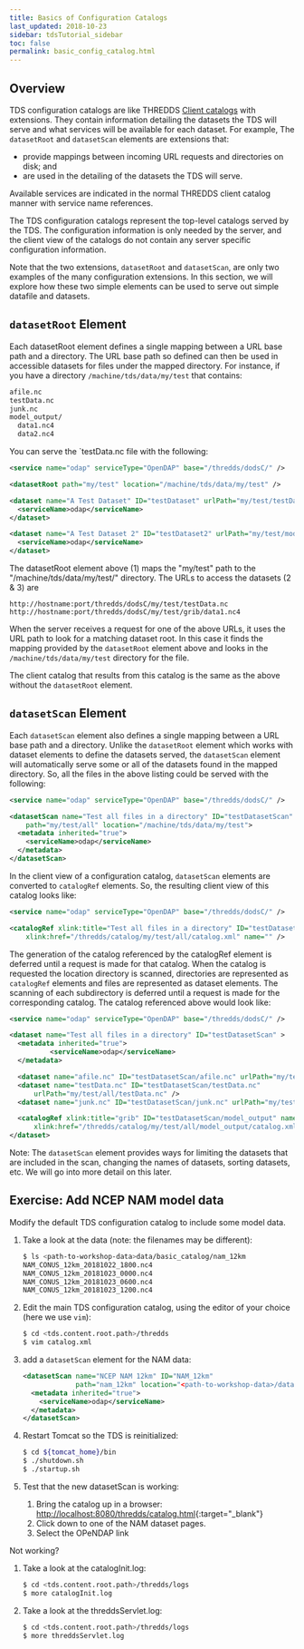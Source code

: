 ```yaml
---
title: Basics of Configuration Catalogs
last_updated: 2018-10-23
sidebar: tdsTutorial_sidebar
toc: false
permalink: basic_config_catalog.html
---
```


## Overview

TDS configuration catalogs are like THREDDS [Client catalogs](basic_client_catalog.html) with extensions.
They contain information detailing the datasets the TDS will serve and what services will be available for each dataset.
For example,  The `datasetRoot` and `datasetScan` elements are extensions that:
 * provide mappings between incoming URL requests and directories on disk; and
 * are used in the detailing of the datasets the TDS will serve.

Available services are indicated in the normal THREDDS client catalog manner with service name references.

The TDS configuration catalogs represent the top-level catalogs served by the TDS.
The configuration information is only needed by the server,  and the client view of the catalogs do not contain any server specific configuration information.

Note that the two extensions, `datasetRoot` and `datasetScan`, are only two examples of the many configuration extensions.
In this section, we will explore how these two simple elements can be used to serve out simple datafile and datasets.

## `datasetRoot` Element

Each datasetRoot element defines a single mapping between a URL base path and a directory.
The URL base path so defined can then be used in accessible datasets for files under the mapped directory.
For instance, if you have a directory `/machine/tds/data/my/test` that contains:

~~~bash
afile.nc
testData.nc
junk.nc
model_output/
  data1.nc4
  data2.nc4
~~~

You can serve the `testData.nc file with the following:

~~~xml
<service name="odap" serviceType="OpenDAP" base="/thredds/dodsC/" />

<datasetRoot path="my/test" location="/machine/tds/data/my/test" />             <!-- 1 -->

<dataset name="A Test Dataset" ID="testDataset" urlPath="my/test/testData.nc" > <!-- 2 -->
  <serviceName>odap</serviceName>
</dataset>

<dataset name="A Test Dataset 2" ID="testDataset2" urlPath="my/test/model_output/data1.nc4" > <!-- 3 -->
  <serviceName>odap</serviceName>
</dataset>
~~~

The datasetRoot element above (1) maps the "my/test" path to the "/machine/tds/data/my/test/" directory.
The URLs to access the datasets (2 & 3) are

~~~
http://hostname:port/thredds/dodsC/my/test/testData.nc
http://hostname:port/thredds/dodsC/my/test/grib/data1.nc4
~~~

When the server receives a request for one of the above URLs, it uses the URL path to look for a matching dataset root.
In this case it finds the mapping provided by the `datasetRoot` element above and looks in the `/machine/tds/data/my/test` directory for the file.

The client catalog that results from this catalog is the same as the above without the `datasetRoot` element.

## `datasetScan` Element

Each `datasetScan` element also defines a single mapping between a URL base path and a directory.
Unlike the `datasetRoot` element which works with dataset elements to define the datasets served, the `datasetScan` element will automatically serve some or all of the datasets found in the mapped directory.
So, all the files in the above listing could be served with the following:

~~~xml
<service name="odap" serviceType="OpenDAP" base="/thredds/dodsC/" />

<datasetScan name="Test all files in a directory" ID="testDatasetScan"
    path="my/test/all" location="/machine/tds/data/my/test">
  <metadata inherited="true">
    <serviceName>odap</serviceName>
  </metadata>
</datasetScan>
~~~

In the client view of a configuration catalog, `datasetScan` elements are converted to `catalogRef` elements.
So, the resulting client view of this catalog looks like:

~~~xml
<service name="odap" serviceType="OpenDAP" base="/thredds/dodsC/" />

<catalogRef xlink:title="Test all files in a directory" ID="testDatasetScan"
    xlink:href="/thredds/catalog/my/test/all/catalog.xml" name="" />
~~~

The generation of the catalog referenced by the catalogRef element is deferred until a request is made for that catalog.
When the catalog is requested the location directory is scanned, directories are represented as `catalogRef` elements and files are represented as dataset elements.
The scanning of each subdirectory is deferred until a request is made for the corresponding catalog.
The catalog referenced above would look like:

~~~xml
<service name="odap" serviceType="OpenDAP" base="/thredds/dodsC/" />

<dataset name="Test all files in a directory" ID="testDatasetScan" >
  <metadata inherited="true">
          <serviceName>odap</serviceName>
  </metadata>

  <dataset name="afile.nc" ID="testDatasetScan/afile.nc" urlPath="my/test/all/afile.nc" />
  <dataset name="testData.nc" ID="testDatasetScan/testData.nc"
      urlPath="my/test/all/testData.nc" />
  <dataset name="junk.nc" ID="testDatasetScan/junk.nc" urlPath="my/test/all/junk.nc" />

  <catalogRef xlink:title="grib" ID="testDatasetScan/model_output" name=""
      xlink:href="/thredds/catalog/my/test/all/model_output/catalog.xml" />
</dataset>
~~~

Note: The `datasetScan` element provides ways for limiting the datasets that are included in the scan, changing the names of datasets, sorting datasets, etc.
We will go into more detail on this later.

## Exercise: Add NCEP NAM model data

Modify the default TDS configuration catalog to include some model data.

1. Take a look at the data (note: the filenames may be different):

   ~~~bash
   $ ls <path-to-workshop-data>data/basic_catalog/nam_12km
   NAM_CONUS_12km_20181022_1800.nc4
   NAM_CONUS_12km_20181023_0000.nc4
   NAM_CONUS_12km_20181023_0600.nc4
   NAM_CONUS_12km_20181023_1200.nc4
   ~~~

2. Edit the main TDS configuration catalog, using the editor of your choice (here we use `vim`):

   ~~~bash
   $ cd <tds.content.root.path>/thredds
   $ vim catalog.xml
   ~~~

3. add a `datasetScan` element for the NAM data:
   ~~~xml
   <datasetScan name="NCEP NAM 12km" ID="NAM_12km"
                path="nam_12km" location="<path-to-workshop-data>/data/basic_catalog/nam_12km">
     <metadata inherited="true">
       <serviceName>odap</serviceName>
     </metadata>
   </datasetScan>
   ~~~
4. Restart Tomcat so the TDS is reinitialized:

   ~~~bash
   $ cd ${tomcat_home}/bin
   $ ./shutdown.sh
   $ ./startup.sh
   ~~~

5. Test that the new datasetScan is working:

   1. Bring the catalog up in a browser: <http://localhost:8080/thredds/catalog.html>{:target="_blank"}
   2. Click down to one of the NAM dataset pages.
   3. Select the OPeNDAP link

Not working?

1. Take a look at the catalogInit.log:

   ~~~bash
   $ cd <tds.content.root.path>/thredds/logs
   $ more catalogInit.log
   ~~~

2. Take a look at the threddsServlet.log:

   ~~~bash
   $ cd <tds.content.root.path>/thredds/logs
   $ more threddsServlet.log
   ~~~
